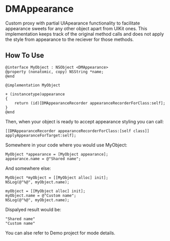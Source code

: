 # DMAppearance
Custom proxy with partial UIApearance functionality to facilitate appearance sweets for any other object apart from UIKit ones.
This implementation keeps track of the original method calls and does not apply the style from appearance to the reciever for those methods.

## How To Use
``` objc
@interface MyObject : NSObject <DMAppearance>
@property (nonatomic, copy) NSString *name;
@end

@implementation MyObject

+ (instancetype)appearance
{
    return (id)[DMAppearanceRecorder appearanceRecorderForClass:self];
}
@end

```
Then, when your object is ready to accept appearance styling you can call:
``` objc
[[DMAppearanceRecorder appearanceRecorderForClass:[self class]] applyAppearanceForTarget:self];
```

Somewhere in your code where you would use MyObject:
``` objc
MyObject *appearance = [MyObject appearance];
appearance.name = @"Shared name";
```

And somewhere else:
``` objc
MyObject *myObject = [[MyObject alloc] init];
NSLog(@"%@", myObject.name);

myObject = [[MyObject alloc] init];
myObject.name = @"Custom name";
NSLog(@"%@", myObject.name);
```
Dispalyed result would be:
``` objc
"Shared name"
"Custom name"
```

You can alse refer to Demo project for mode details.
